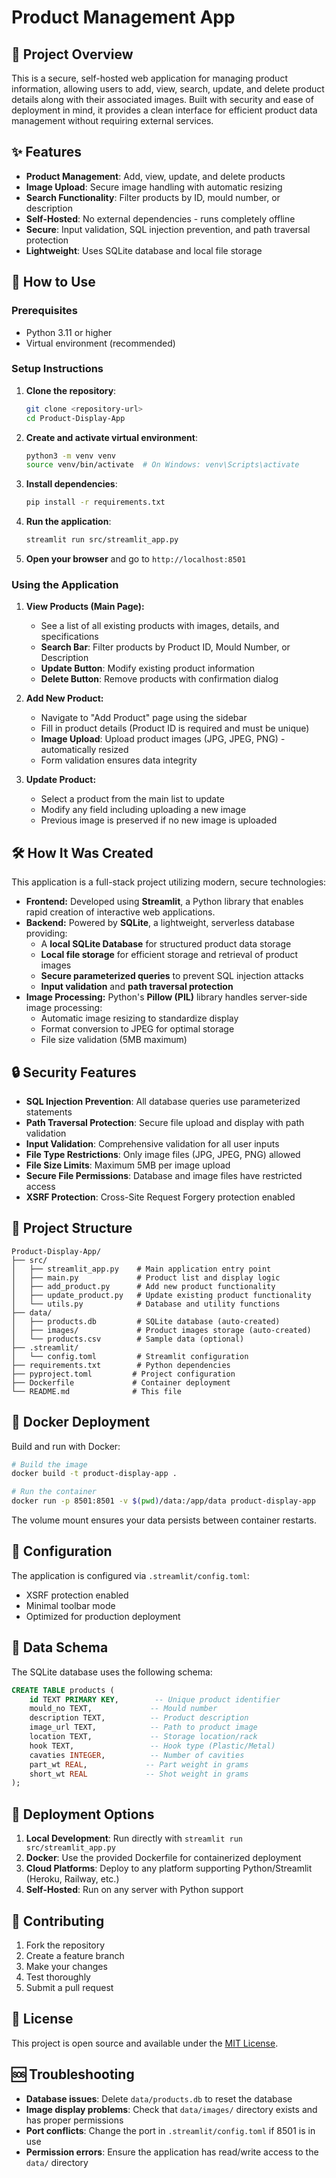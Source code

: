 # Product Management App

## 🚀 Project Overview

This is a secure, self-hosted web application for managing product information, allowing users to add, view, search, update, and delete product details along with their associated images. Built with security and ease of deployment in mind, it provides a clean interface for efficient product data management without requiring external services.

## ✨ Features

- **Product Management**: Add, view, update, and delete products
- **Image Upload**: Secure image handling with automatic resizing
- **Search Functionality**: Filter products by ID, mould number, or description
- **Self-Hosted**: No external dependencies - runs completely offline
- **Secure**: Input validation, SQL injection prevention, and path traversal protection
- **Lightweight**: Uses SQLite database and local file storage

## 🌟 How to Use

### Prerequisites
- Python 3.11 or higher
- Virtual environment (recommended)

### Setup Instructions

1. **Clone the repository**:
   ```bash
   git clone <repository-url>
   cd Product-Display-App
   ```

2. **Create and activate virtual environment**:
   ```bash
   python3 -m venv venv
   source venv/bin/activate  # On Windows: venv\Scripts\activate
   ```

3. **Install dependencies**:
   ```bash
   pip install -r requirements.txt
   ```

4. **Run the application**:
   ```bash
   streamlit run src/streamlit_app.py
   ```

5. **Open your browser** and go to `http://localhost:8501`

### Using the Application

1. **View Products (Main Page):**
   - See a list of all existing products with images, details, and specifications
   - **Search Bar**: Filter products by Product ID, Mould Number, or Description
   - **Update Button**: Modify existing product information
   - **Delete Button**: Remove products with confirmation dialog

2. **Add New Product:**
   - Navigate to "Add Product" page using the sidebar
   - Fill in product details (Product ID is required and must be unique)
   - **Image Upload**: Upload product images (JPG, JPEG, PNG) - automatically resized
   - Form validation ensures data integrity

3. **Update Product:**
   - Select a product from the main list to update
   - Modify any field including uploading a new image
   - Previous image is preserved if no new image is uploaded

## 🛠️ How It Was Created

This application is a full-stack project utilizing modern, secure technologies:

* **Frontend:** Developed using **Streamlit**, a Python library that enables rapid creation of interactive web applications.
* **Backend:** Powered by **SQLite**, a lightweight, serverless database providing:
    * A **local SQLite Database** for structured product data storage
    * **Local file storage** for efficient storage and retrieval of product images
    * **Secure parameterized queries** to prevent SQL injection attacks
    * **Input validation** and **path traversal protection**
* **Image Processing:** Python's **Pillow (PIL)** library handles server-side image processing:
    * Automatic image resizing to standardize display
    * Format conversion to JPEG for optimal storage
    * File size validation (5MB maximum)

## 🔒 Security Features

- **SQL Injection Prevention**: All database queries use parameterized statements
- **Path Traversal Protection**: Secure file upload and display with path validation
- **Input Validation**: Comprehensive validation for all user inputs
- **File Type Restrictions**: Only image files (JPG, JPEG, PNG) allowed
- **File Size Limits**: Maximum 5MB per image upload
- **Secure File Permissions**: Database and image files have restricted access
- **XSRF Protection**: Cross-Site Request Forgery protection enabled

## 📁 Project Structure

```
Product-Display-App/
├── src/
│   ├── streamlit_app.py    # Main application entry point
│   ├── main.py             # Product list and display logic
│   ├── add_product.py      # Add new product functionality
│   ├── update_product.py   # Update existing product functionality
│   └── utils.py            # Database and utility functions
├── data/
│   ├── products.db         # SQLite database (auto-created)
│   ├── images/             # Product images storage (auto-created)
│   └── products.csv        # Sample data (optional)
├── .streamlit/
│   └── config.toml         # Streamlit configuration
├── requirements.txt        # Python dependencies
├── pyproject.toml         # Project configuration
├── Dockerfile             # Container deployment
└── README.md              # This file
```

## 🐳 Docker Deployment

Build and run with Docker:

```bash
# Build the image
docker build -t product-display-app .

# Run the container
docker run -p 8501:8501 -v $(pwd)/data:/app/data product-display-app
```

The volume mount ensures your data persists between container restarts.

## 🔧 Configuration

The application is configured via `.streamlit/config.toml`:
- XSRF protection enabled
- Minimal toolbar mode
- Optimized for production deployment

## 📝 Data Schema

The SQLite database uses the following schema:

```sql
CREATE TABLE products (
    id TEXT PRIMARY KEY,        -- Unique product identifier
    mould_no TEXT,             -- Mould number
    description TEXT,          -- Product description
    image_url TEXT,            -- Path to product image
    location TEXT,             -- Storage location/rack
    hook TEXT,                 -- Hook type (Plastic/Metal)
    cavaties INTEGER,          -- Number of cavities
    part_wt REAL,             -- Part weight in grams
    short_wt REAL             -- Shot weight in grams
);
```

## 🚀 Deployment Options

1. **Local Development**: Run directly with `streamlit run src/streamlit_app.py`
2. **Docker**: Use the provided Dockerfile for containerized deployment
3. **Cloud Platforms**: Deploy to any platform supporting Python/Streamlit (Heroku, Railway, etc.)
4. **Self-Hosted**: Run on any server with Python support

## 🤝 Contributing

1. Fork the repository
2. Create a feature branch
3. Make your changes
4. Test thoroughly
5. Submit a pull request

## 📄 License

This project is open source and available under the [MIT License](LICENSE).

## 🆘 Troubleshooting

- **Database issues**: Delete `data/products.db` to reset the database
- **Image display problems**: Check that `data/images/` directory exists and has proper permissions
- **Port conflicts**: Change the port in `.streamlit/config.toml` if 8501 is in use
- **Permission errors**: Ensure the application has read/write access to the `data/` directory